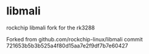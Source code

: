 # libmali
rockchip libmali fork for the rk3288

Forked from github.com/rockchip-linux/libmali commit 721653b5b3b525a4f80d15aa7e2f9df7b7e60427